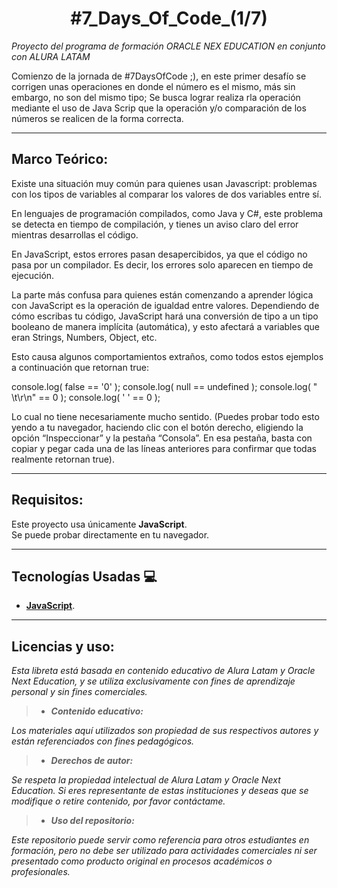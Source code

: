 <h1 align="center">#7_Days_Of_Code_(1/7)</h1>

*Proyecto del programa de formación ORACLE NEX EDUCATION en conjunto con ALURA LATAM*

Comienzo de la jornada de #7DaysOfCode ;), en este primer desafío se corrigen unas operaciones en donde el número es el mismo, más sin embargo, no son del mismo tipo;
Se busca lograr realiza rla operación mediante el uso de Java Scrip que la operación y/o comparación de los números se realicen de la forma correcta.

---

## Marco Teórico:

Existe una situación muy común para quienes usan Javascript: problemas con los tipos de 
variables al comparar los valores de dos variables entre sí.

En lenguajes de programación compilados, como Java y C#, este problema se detecta en tiempo 
de compilación, y tienes un aviso claro del error mientras desarrollas el código.

En JavaScript, estos errores pasan desapercibidos, ya que el código no pasa por un compilador. 
Es decir, los errores solo aparecen en tiempo de ejecución.
 
La parte más confusa para quienes están comenzando a aprender lógica con JavaScript es la 
operación de igualdad entre valores. Dependiendo de cómo escribas tu código, JavaScript 
hará una conversión de tipo a un tipo booleano de manera implícita (automática), y esto 
afectará a variables que eran Strings, Numbers, Object, etc.

Esto causa algunos comportamientos extraños, como todos estos ejemplos a continuación que retornan true:

console.log( false == '0' );
console.log( null == undefined );
console.log( " \t\r\n" == 0 );
console.log( ' ' == 0 );

Lo cual no tiene necesariamente mucho sentido.
(Puedes probar todo esto yendo a tu navegador, haciendo clic con el botón derecho, 
eligiendo la opción “Inspeccionar” y la pestaña “Consola”. En esa pestaña, basta 
con copiar y pegar cada una de las líneas anteriores para confirmar que todas 
realmente retornan true).

---

## Requisitos:

Este proyecto usa únicamente **JavaScript**.  
Se puede probar directamente en tu navegador.

---

## Tecnologías Usadas 💻

- **[JavaScript](https://developer.mozilla.org/es/docs/Web/JavaScript)**.

---

## Licencias y uso:
_Esta libreta está basada en contenido educativo de Alura Latam y Oracle Next Education, y se utiliza exclusivamente con fines de aprendizaje personal y sin fines comerciales._

> * <p><strong><em>Contenido educativo:</em></strong></p>
  _Los materiales aquí utilizados son propiedad de sus respectivos autores y están referenciados con fines pedagógicos._

> * <p><strong><em>Derechos de autor:</em></strong></p> 
  _Se respeta la propiedad intelectual de Alura Latam y Oracle Next Education. Si eres representante de estas instituciones y deseas que se modifique o retire contenido, por favor contáctame._

> * <p><strong><em>Uso del repositorio:</em></strong></p> 
  _Este repositorio puede servir como referencia para otros estudiantes en formación, pero no debe ser utilizado para actividades comerciales ni ser presentado como producto original en procesos académicos o profesionales._
